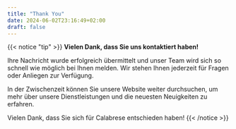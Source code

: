 ```yaml
---
title: "Thank You"
date: 2024-06-02T23:16:49+02:00
draft: false
---
```


{{< notice "tip" >}}
**Vielen Dank, dass Sie uns kontaktiert haben!**

Ihre Nachricht wurde erfolgreich übermittelt und unser Team wird sich so schnell wie möglich bei Ihnen melden. Wir stehen Ihnen jederzeit für Fragen oder Anliegen zur Verfügung.

In der Zwischenzeit können Sie unsere Website weiter durchsuchen, um mehr über unsere Dienstleistungen und die neuesten Neuigkeiten zu erfahren.

Vielen Dank, dass Sie sich für Calabrese entschieden haben!
{{< /notice >}}
